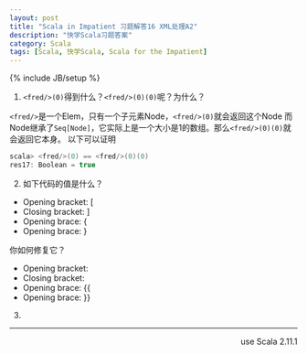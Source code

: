 ```yaml
---
layout: post
title: "Scala in Impatient 习题解答16 XML处理A2"
description: "快学Scala习题答案"
category: Scala
tags: [Scala, 快学Scala, Scala for the Impatient]
---
```

{% include JB/setup %}

1. `<fred/>(0)`得到什么？`<fred/>(0)(0)`呢？为什么？

  `<fred/>`是一个Elem，只有一个子元素Node，`<fred/>(0)`就会返回这个Node
  而Node继承了`Seq[Node]`，它实际上是一个大小是1的数组。那么`<fred/>(0)(0)`就会返回它本身。
  以下可以证明

```scala
scala> <fred/>(0) == <fred/>(0)(0)
res17: Boolean = true
```

2. 如下代码的值是什么？
<ul>
  <li>Opening bracket: [</li>
  <li>Closing bracket: ]</li>
  <li>Opening brace: {</li>
  <li>Opening brace: }</li>
</ul>
你如何修复它？

<ul>
  <li>Opening bracket: <![CDATA[[]]></li>
  <li>Closing bracket: <![CDATA[]]]></li>
  <li>Opening brace: {{</li>
  <li>Opening brace: }}</li>
</ul>

3. 

----
<div align="right">use Scala 2.11.1</div>
